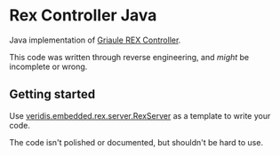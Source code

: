 # Rex Controller Java
Java implementation of [Griaule REX Controller](http://www.griaulebiometrics.com/pt-br/rex).

This code was written through reverse engineering, and _might_ be incomplete or wrong.

## Getting started

Use [veridis.embedded.rex.server.RexServer](src/veridis/embedded/rex/server/RexServer.java) as a template to write your code.

The code isn't polished or documented, but shouldn't be hard to use.
